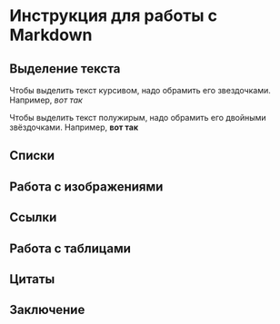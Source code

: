 # Инструкция для работы с Markdown
## Выделение текста

Чтобы выделить текст курсивом, надо обрамить его звездочками. Например, *вот так*

Чтобы выделить текст полужирым, надо обрамить его двойными звёздочками. Например, **вот так**

## Списки
## Работа с изображениями
## Ссылки
## Работа с таблицами
## Цитаты
## Заключение